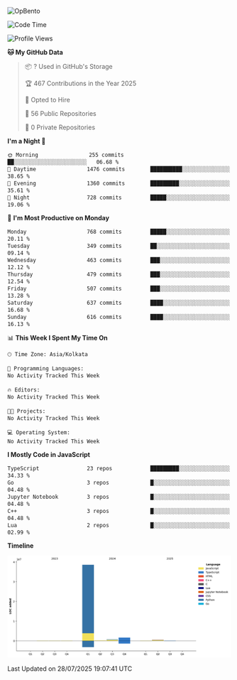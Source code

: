 ![OpBento](https://firebasestorage.googleapis.com/v0/b/smartkaksha-fe32c.appspot.com/o/opbento%2Fparthkapoor-dev3db8f.png?alt=media)

<!--START_SECTION:waka-->
![Code Time](http://img.shields.io/badge/Code%20Time-0%20secs-blue)

![Profile Views](http://img.shields.io/badge/Profile%20Views-13-blue)

**🐱 My GitHub Data** 

> 📦 ? Used in GitHub's Storage 
 > 
> 🏆 467 Contributions in the Year 2025
 > 
> 💼 Opted to Hire
 > 
> 📜 56 Public Repositories 
 > 
> 🔑 0 Private Repositories 
 > 
**I'm a Night 🦉** 

```text
🌞 Morning                255 commits         ██░░░░░░░░░░░░░░░░░░░░░░░   06.68 % 
🌆 Daytime                1476 commits        ██████████░░░░░░░░░░░░░░░   38.65 % 
🌃 Evening                1360 commits        █████████░░░░░░░░░░░░░░░░   35.61 % 
🌙 Night                  728 commits         █████░░░░░░░░░░░░░░░░░░░░   19.06 % 
```
📅 **I'm Most Productive on Monday** 

```text
Monday                   768 commits         █████░░░░░░░░░░░░░░░░░░░░   20.11 % 
Tuesday                  349 commits         ██░░░░░░░░░░░░░░░░░░░░░░░   09.14 % 
Wednesday                463 commits         ███░░░░░░░░░░░░░░░░░░░░░░   12.12 % 
Thursday                 479 commits         ███░░░░░░░░░░░░░░░░░░░░░░   12.54 % 
Friday                   507 commits         ███░░░░░░░░░░░░░░░░░░░░░░   13.28 % 
Saturday                 637 commits         ████░░░░░░░░░░░░░░░░░░░░░   16.68 % 
Sunday                   616 commits         ████░░░░░░░░░░░░░░░░░░░░░   16.13 % 
```


📊 **This Week I Spent My Time On** 

```text
🕑︎ Time Zone: Asia/Kolkata

💬 Programming Languages: 
No Activity Tracked This Week

🔥 Editors: 
No Activity Tracked This Week

🐱‍💻 Projects: 
No Activity Tracked This Week

💻 Operating System: 
No Activity Tracked This Week
```

**I Mostly Code in JavaScript** 

```text
TypeScript               23 repos            █████████░░░░░░░░░░░░░░░░   34.33 % 
Go                       3 repos             █░░░░░░░░░░░░░░░░░░░░░░░░   04.48 % 
Jupyter Notebook         3 repos             █░░░░░░░░░░░░░░░░░░░░░░░░   04.48 % 
C++                      3 repos             █░░░░░░░░░░░░░░░░░░░░░░░░   04.48 % 
Lua                      2 repos             █░░░░░░░░░░░░░░░░░░░░░░░░   02.99 % 
```



**Timeline**

![Lines of Code chart](https://raw.githubusercontent.com/ParthKapoor-dev/ParthKapoor-dev/main/assets/bar_graph.png)


 Last Updated on 28/07/2025 19:07:41 UTC
<!--END_SECTION:waka-->
